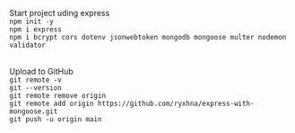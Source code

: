 Start project uding express <br>
`npm init -y`<br>
`npm i express`<br>
`npm i bcrypt cors dotenv jsonwebtoken mongodb mongoose multer nodemon validator`<br><br>

Upload to GitHub<br>
`git remote -v`<br>
`git --version`<br>
`git remote remove origin`<br>
`git remote add origin https://github.com/ryxhna/express-with-mongoose.git`<br>
`git push -u origin main`<br>
